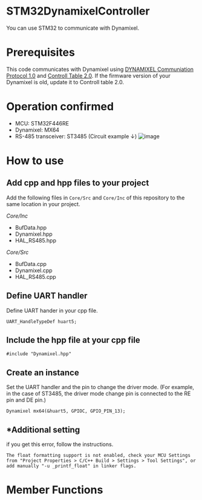 # STM32DynamixelController

You can use STM32 to communicate with Dynamixel.

# Prerequisites

This code communicates with Dynamixel using [DYNAMIXEL Communiation Protocol 1.0](https://emanual.robotis.com/docs/en/dxl/protocol1/) and [Controll Table 2.0](https://emanual.robotis.com/docs/en/dxl/mx/mx-64-2/). If the firmware version of your Dynamixel is old, update it to Controll table 2.0.

# Operation confirmed

- MCU: STM32F446RE
- Dynamixel: MX64
- RS-485 transceiver: ST3485 (Circuit example ↓)
  ![image](https://user-images.githubusercontent.com/39794518/171106358-3a219f7b-bb4a-4dd2-91ba-fe9129ae67ee.png)
  
# How to use

## Add cpp and hpp files to your project

Add the following files in `Core/Src`  and `Core/Inc` of this repository to the same location in your project.

*Core/Inc*
- BufData.hpp
- Dynamixel.hpp
- HAL_RS485.hpp

*Core/Src*
- BufData.cpp
- Dynamixel.cpp
- HAL_RS485.cpp

## Define UART handler

Define UART hander in your cpp file.

```
UART_HandleTypeDef huart5;
```

## Include the hpp file at your cpp file
```
#include "Dynamixel.hpp"
```

## Create an instance

Set the UART handler and the pin to change the driver mode.
(For example, in the case of ST3485, the driver mode change pin is connected to the RE pin and DE pin.)

```
Dynamixel mx64(&huart5, GPIOC, GPIO_PIN_13);
```

## *Additional setting

if you get this error, follow the instructions.

```
The float formatting support is not enabled, check your MCU Settings from "Project Properties > C/C++ Build > Settings > Tool Settings", or add manually "-u _printf_float" in linker flags.
```

# Member Functions

## 

